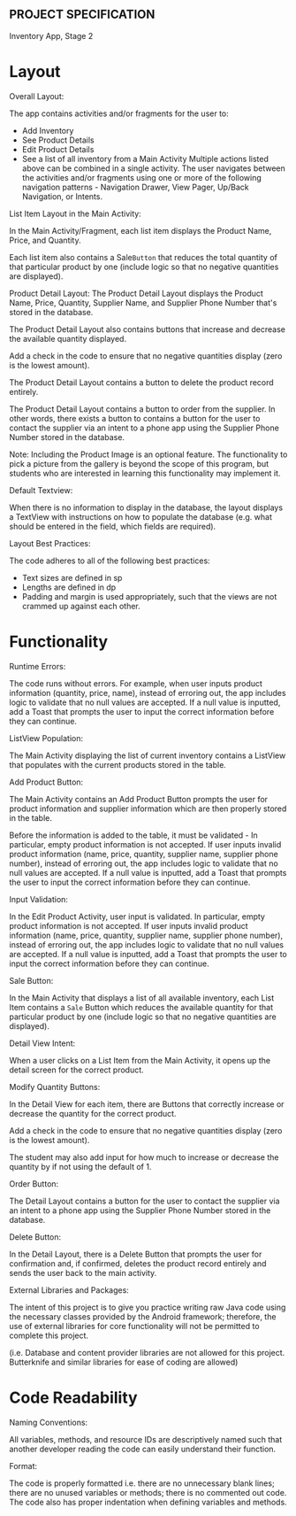 ## PROJECT SPECIFICATION

  Inventory App, Stage 2
   
# Layout

Overall Layout:

The app contains activities and/or fragments for the user to:

* Add Inventory
* See Product Details
* Edit Product Details
* See a list of all inventory from a Main Activity
Multiple actions listed above can be combined in a single activity.
The user navigates between the activities and/or fragments using one or more of the following navigation patterns - Navigation Drawer, View Pager, Up/Back Navigation, or Intents.

List Item Layout in the Main Activity:

In the Main Activity/Fragment, each list item displays the Product Name, Price, and Quantity.

Each list item also contains a Sale```Button``` that reduces the total quantity of that particular product by one (include logic so that no negative quantities are displayed).

Product Detail Layout:
The Product Detail Layout displays the Product Name, Price, Quantity, Supplier Name, and Supplier Phone Number that's stored in the database.

The Product Detail Layout also contains buttons that increase and decrease the available quantity displayed.

Add a check in the code to ensure that no negative quantities display (zero is the lowest amount).

The Product Detail Layout contains a button to delete the product record entirely.

The Product Detail Layout contains a button to order from the supplier. In other words, there exists a button to contains a button for the user to contact the supplier via an intent to a phone app using the Supplier Phone Number stored in the database.

Note: Including the Product Image is an optional feature. The functionality to pick a picture from the gallery is beyond the scope of this program, but students who are interested in learning this functionality may implement it.

Default Textview:

When there is no information to display in the database, the layout displays a TextView with instructions on how to populate the database (e.g. what should be entered in the field, which fields are required).

Layout Best Practices:

The code adheres to all of the following best practices:

* Text sizes are defined in sp
* Lengths are defined in dp
* Padding and margin is used appropriately, such that the views are not crammed up against each other.

# Functionality

Runtime Errors:

The code runs without errors. For example, when user inputs product information (quantity, price, name), instead of erroring out, the app includes logic to validate that no null values are accepted. If a null value is inputted, add a Toast that prompts the user to input the correct information before they can continue.

ListView Population:

The Main Activity displaying the list of current inventory contains a ListView that populates with the current products stored in the table.

Add Product Button:

The Main Activity contains an Add Product Button prompts the user for product information and supplier information which are then properly stored in the table.

Before the information is added to the table, it must be validated -
In particular, empty product information is not accepted. If user inputs invalid product information (name, price, quantity, supplier name, supplier phone number), instead of erroring out, the app includes logic to validate that no null values are accepted. If a null value is inputted, add a Toast that prompts the user to input the correct information before they can continue.

Input Validation:

In the Edit Product Activity, user input is validated. In particular, empty product information is not accepted. If user inputs invalid product information (name, price, quantity, supplier name, supplier phone number), instead of erroring out, the app includes logic to validate that no null values are accepted. If a null value is inputted, add a Toast that prompts the user to input the correct information before they can continue.

Sale Button:

In the Main Activity that displays a list of all available inventory, each List Item contains a ```Sale``` Button which reduces the available quantity for that particular product by one (include logic so that no negative quantities are displayed).

Detail View Intent:

When a user clicks on a List Item from the Main Activity, it opens up the detail screen for the correct product.

Modify Quantity Buttons:

In the Detail View for each item, there are Buttons that correctly increase or decrease the quantity for the correct product.

Add a check in the code to ensure that no negative quantities display (zero is the lowest amount).

The student may also add input for how much to increase or decrease the quantity by if not using the default of 1.

Order Button:

The Detail Layout contains a button for the user to contact the supplier via an intent to a phone app using the Supplier Phone Number stored in the database.

Delete Button:

In the Detail Layout, there is a Delete Button that prompts the user for confirmation and, if confirmed, deletes the product record entirely and sends the user back to the main activity.

External Libraries and Packages:

The intent of this project is to give you practice writing raw Java code using the necessary classes provided by the Android framework; therefore, the use of external libraries for core functionality will not be permitted to complete this project.

(i.e. Database and content provider libraries are not allowed for this project. Butterknife and similar libraries for ease of coding are allowed)

# Code Readability

Naming Conventions:

All variables, methods, and resource IDs are descriptively named such that another developer reading the code can easily understand their function.

Format:

The code is properly formatted i.e. there are no unnecessary blank lines; there are no unused variables or methods; there is no commented out code.
The code also has proper indentation when defining variables and methods.
